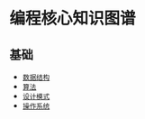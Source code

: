 # 编程核心知识图谱

## 基础
- [`数据结构`](core/data_structure)
- [`算法`](core/algorithm)
- [`设计模式`](core/design_patterns)
- [`操作系统`](core/os)